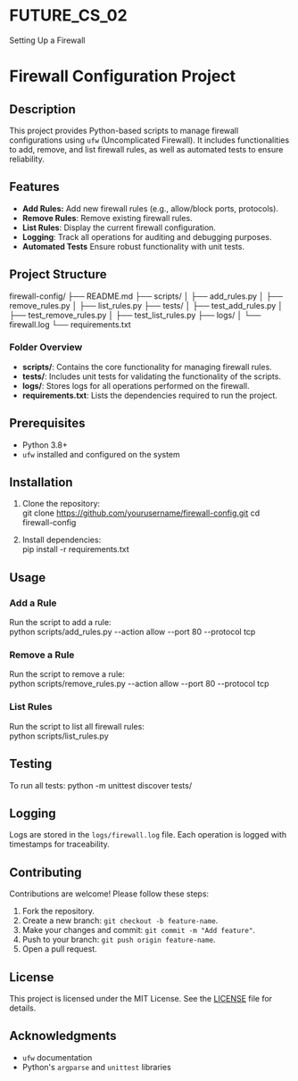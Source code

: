 # FUTURE_CS_02
Setting Up a Firewall

# Firewall Configuration Project

## Description
This project provides Python-based scripts to manage firewall configurations using `ufw` (Uncomplicated Firewall). It includes functionalities to add, remove, and list firewall rules, as well as automated tests to ensure reliability.  

## Features 
- **Add Rules:** Add new firewall rules (e.g., allow/block ports, protocols).  
- **Remove Rules**: Remove existing firewall rules.  
- **List Rules**: Display the current firewall configuration.  
- **Logging**: Track all operations for auditing and debugging purposes.  
- **Automated Tests** Ensure robust functionality with unit tests.  



## Project Structure

firewall-config/
├── README.md
├── scripts/
│   ├── add_rules.py
│   ├── remove_rules.py
│   ├── list_rules.py
├── tests/
│   ├── test_add_rules.py
│   ├── test_remove_rules.py
│   ├── test_list_rules.py
├── logs/
│   └── firewall.log
└── requirements.txt


### **Folder Overview**  
- **scripts/**: Contains the core functionality for managing firewall rules.  
- **tests/**: Includes unit tests for validating the functionality of the scripts.  
- **logs/**: Stores logs for all operations performed on the firewall.  
- **requirements.txt**: Lists the dependencies required to run the project.
  
## **Prerequisites**  
- Python 3.8+  
- `ufw` installed and configured on the system 

## **Installation**  

1. Clone the repository:  
   git clone https://github.com/yourusername/firewall-config.git
   cd firewall-config


2. Install dependencies:  
   pip install -r requirements.txt
  

## **Usage**  

### **Add a Rule**  
Run the script to add a rule:  
python scripts/add_rules.py --action allow --port 80 --protocol tcp

### **Remove a Rule**  
Run the script to remove a rule:  
python scripts/remove_rules.py --action allow --port 80 --protocol tcp


### **List Rules**  
Run the script to list all firewall rules:  
python scripts/list_rules.py

## **Testing**  

To run all tests: 
python -m unittest discover tests/

## **Logging**
Logs are stored in the `logs/firewall.log` file. Each operation is logged with timestamps for traceability.  

## Contributing  
Contributions are welcome! Please follow these steps:  
1. Fork the repository.  
2. Create a new branch: `git checkout -b feature-name`.  
3. Make your changes and commit: `git commit -m "Add feature"`.  
4. Push to your branch: `git push origin feature-name`.  
5. Open a pull request.  

## License
This project is licensed under the MIT License. See the [LICENSE](LICENSE) file for details.  

## Acknowledgments
- `ufw` documentation  
- Python's `argparse` and `unittest` libraries  
